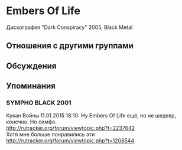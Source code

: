 # Embers Of Life

Дискография
"Dark Conspiracy" 2005, Black Metal

## Отношения с другими группами


## Обсуждения


## Упоминания

### SYMPHO BLACK 2001

Кукан Войны 11.01.2015 18:10:
Ну Embers Of Life ещё, но не шедевр, конечно. Но симфо.<BR><A HREF="http://rutracker.org/forum/viewtopic.php?t=2237642" TARGET="_blank">http://rutracker.org/forum/viewtopic.php?t=2237642</A><BR>Хотя мне больше понравились эти<BR><A HREF="http://rutracker.org/forum/viewtopic.php?t=1208544" TARGET="_blank">http://rutracker.org/forum/viewtopic.php?t=1208544</A>

